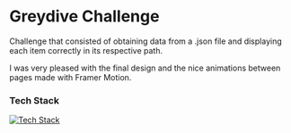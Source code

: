 # Greydive Challenge

Challenge that consisted of obtaining data from a .json file and displaying each item correctly in its respective path. 

I was very pleased with the final design and the nice animations between pages made with Framer Motion.
### Tech Stack

[![Tech Stack](https://skillicons.dev/icons?i=vite,react,tailwindcss,&theme=dark)](https://skillicons.dev)
